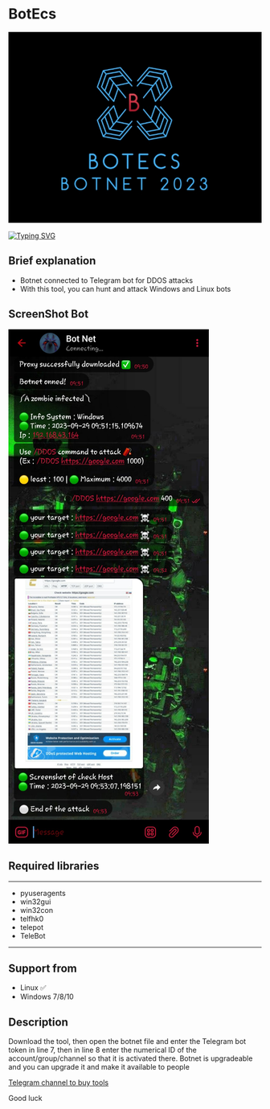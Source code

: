 # BotEcs
<img src="screenshot/logo.jpg">

[![Typing SVG](https://readme-typing-svg.herokuapp.com?font=Fira+Code&weight=600&size=31&duration=4500&pause=1000&color=RED&multiline=true&width=453&height=100&lines=BOTECS)](https://git.io/typing-svg)

## Brief explanation 
- Botnet connected to Telegram bot for DDOS attacks
- With this tool, you can hunt and attack Windows and Linux bots

## ScreenShot Bot
<img src="screenshot/bot2.jpg">
 

## Required libraries 
---------------------------------
- pyuseragents
- win32gui
- win32con
- telfhk0
- telepot
- TeleBot
---------------------------------

## Support from 
- Linux ✅
- Windows 7/8/10

## Description 

Download the tool, then open the botnet file and enter the Telegram bot token in line 7, then in line 8 enter the numerical ID of the account/group/channel so that it is activated there. 
Botnet is upgradeable and you can upgrade it and make it available to people 

<a href="Joinhttps://t.me/KnightGuardian59"> Telegram channel to buy tools</a>

Good luck 
